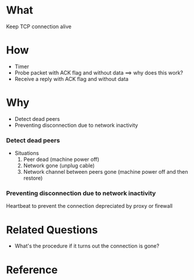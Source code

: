 
# What
Keep TCP connection alive

# How
  * Timer
  * Probe packet with ACK flag and without data ==> why does this work?
  * Receive a reply with ACK flag and without data

# Why
  * Detect dead peers
  * Preventing disconnection due to network inactivity

### Detect dead peers
  * Situations
    1. Peer dead (machine power off) 
    2. Network gone (unplug cable)
    3. Network channel between peers gone (machine power off and then restore)

### Preventing disconnection due to network inactivity
  Heartbeat to prevent the connection depreciated by proxy or firewall

# Related Questions
  * What's the procedure if it turns out the connection is gone?

# Reference



